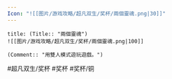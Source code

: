 ```yaml
---
Icon: "![[图片/游戏攻略/超凡双生/奖杯/兩個靈魂.png|30]]"
---
```

```ad-common-bronze-trophy
title: (Title:: "兩個靈魂")
![[图片/游戏攻略/超凡双生/奖杯/兩個靈魂.png|100]]

(Comment:: "用雙人模式遊玩遊戲。")
```

#超凡双生/奖杯 #奖杯 #奖杯/铜
